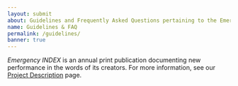 ```yaml
---
layout: submit
about: Guidelines and Frequently Asked Questions pertaining to the Emergency INDEX website
name: Guidelines & FAQ
permalink: /guidelines/
banner: true
---
```


_Emergency INDEX_ is an annual print publication documenting new performance in the words of its creators. For more information, see our [Project Description](/about/project-description/) page.
